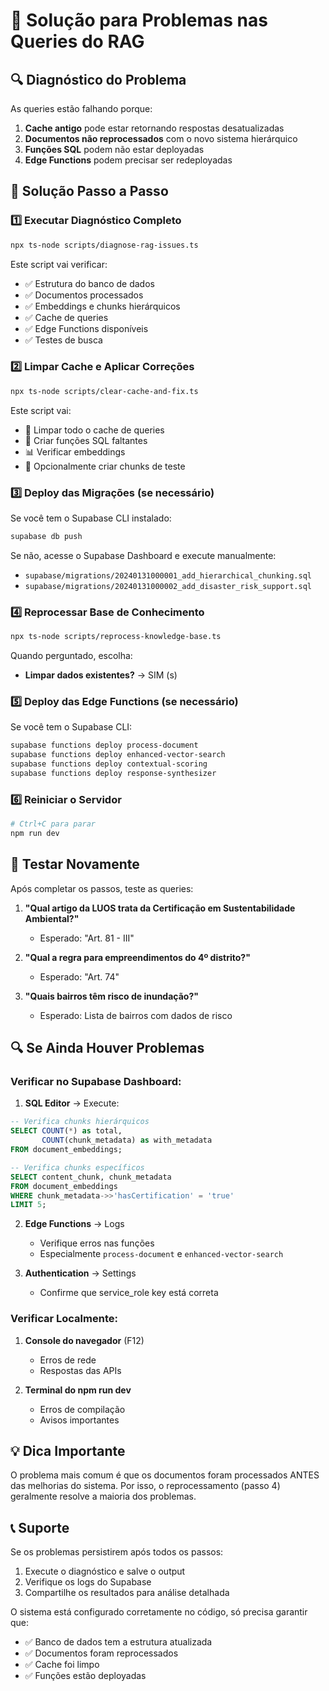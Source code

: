 # 🔧 Solução para Problemas nas Queries do RAG

## 🔍 Diagnóstico do Problema

As queries estão falhando porque:

1. **Cache antigo** pode estar retornando respostas desatualizadas
2. **Documentos não reprocessados** com o novo sistema hierárquico
3. **Funções SQL** podem não estar deployadas
4. **Edge Functions** podem precisar ser redeployadas

## 🚀 Solução Passo a Passo

### 1️⃣ Executar Diagnóstico Completo

```bash
npx ts-node scripts/diagnose-rag-issues.ts
```

Este script vai verificar:
- ✅ Estrutura do banco de dados
- ✅ Documentos processados
- ✅ Embeddings e chunks hierárquicos
- ✅ Cache de queries
- ✅ Edge Functions disponíveis
- ✅ Testes de busca

### 2️⃣ Limpar Cache e Aplicar Correções

```bash
npx ts-node scripts/clear-cache-and-fix.ts
```

Este script vai:
- 🧹 Limpar todo o cache de queries
- 🔧 Criar funções SQL faltantes
- 📊 Verificar embeddings
- 🧪 Opcionalmente criar chunks de teste

### 3️⃣ Deploy das Migrações (se necessário)

Se você tem o Supabase CLI instalado:
```bash
supabase db push
```

Se não, acesse o Supabase Dashboard e execute manualmente:
- `supabase/migrations/20240131000001_add_hierarchical_chunking.sql`
- `supabase/migrations/20240131000002_add_disaster_risk_support.sql`

### 4️⃣ Reprocessar Base de Conhecimento

```bash
npx ts-node scripts/reprocess-knowledge-base.ts
```

Quando perguntado, escolha:
- **Limpar dados existentes?** → SIM (s)

### 5️⃣ Deploy das Edge Functions (se necessário)

Se você tem o Supabase CLI:
```bash
supabase functions deploy process-document
supabase functions deploy enhanced-vector-search
supabase functions deploy contextual-scoring
supabase functions deploy response-synthesizer
```

### 6️⃣ Reiniciar o Servidor

```bash
# Ctrl+C para parar
npm run dev
```

## 🧪 Testar Novamente

Após completar os passos, teste as queries:

1. **"Qual artigo da LUOS trata da Certificação em Sustentabilidade Ambiental?"**
   - Esperado: "Art. 81 - III"

2. **"Qual a regra para empreendimentos do 4º distrito?"**
   - Esperado: "Art. 74"

3. **"Quais bairros têm risco de inundação?"**
   - Esperado: Lista de bairros com dados de risco

## 🔍 Se Ainda Houver Problemas

### Verificar no Supabase Dashboard:

1. **SQL Editor** → Execute:
```sql
-- Verifica chunks hierárquicos
SELECT COUNT(*) as total,
       COUNT(chunk_metadata) as with_metadata
FROM document_embeddings;

-- Verifica chunks específicos
SELECT content_chunk, chunk_metadata
FROM document_embeddings
WHERE chunk_metadata->>'hasCertification' = 'true'
LIMIT 5;
```

2. **Edge Functions** → Logs
   - Verifique erros nas funções
   - Especialmente `process-document` e `enhanced-vector-search`

3. **Authentication** → Settings
   - Confirme que service_role key está correta

### Verificar Localmente:

1. **Console do navegador** (F12)
   - Erros de rede
   - Respostas das APIs

2. **Terminal do npm run dev**
   - Erros de compilação
   - Avisos importantes

## 💡 Dica Importante

O problema mais comum é que os documentos foram processados ANTES das melhorias do sistema. Por isso, o reprocessamento (passo 4) geralmente resolve a maioria dos problemas.

## 📞 Suporte

Se os problemas persistirem após todos os passos:

1. Execute o diagnóstico e salve o output
2. Verifique os logs do Supabase
3. Compartilhe os resultados para análise detalhada

O sistema está configurado corretamente no código, só precisa garantir que:
- ✅ Banco de dados tem a estrutura atualizada
- ✅ Documentos foram reprocessados
- ✅ Cache foi limpo
- ✅ Funções estão deployadas